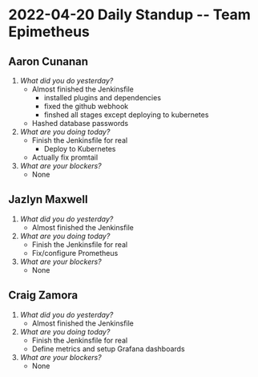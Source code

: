 # 2022-04-20 Daily Standup -- Team Epimetheus

## Aaron Cunanan
1. *What did you do yesterday?*
    - Almost finished the Jenkinsfile
        - installed plugins and dependencies
        - fixed the github webhook
        - finshed all stages except deploying to kubernetes
    - Hashed database passwords
2. *What are you doing today?*
    - Finish the Jenkinsfile for real
        - Deploy to Kubernetes
    - Actually fix promtail
3. *What are your blockers?*
    - None

## Jazlyn Maxwell
1. *What did you do yesterday?*
    - Almost finished the Jenkinsfile
2. *What are you doing today?*
    - Finish the Jenkinsfile for real
    - Fix/configure Prometheus
3. *What are your blockers?*
    - None

## Craig Zamora
1. *What did you do yesterday?*
    - Almost finished the Jenkinsfile
2. *What are you doing today?*
    - Finish the Jenkinsfile for real
    - Define metrics and setup Grafana dashboards
3. *What are your blockers?*
    - None